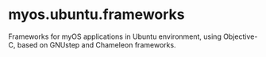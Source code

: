 myos.ubuntu.frameworks
======================

Frameworks for myOS applications in Ubuntu environment, using Objective-C, based on GNUstep and Chameleon frameworks.
